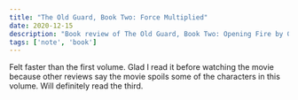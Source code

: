 ```yaml
---
title: "The Old Guard, Book Two: Force Multiplied"
date: 2020-12-15
description: "Book review of The Old Guard, Book Two: Opening Fire by Greg Rucka and Leandro Fernández "
tags: ['note', 'book']
---
```

Felt faster than the first volume. Glad I read it before watching the movie 
because other reviews say the movie spoils some of the characters in this volume.
Will definitely read the third. 
